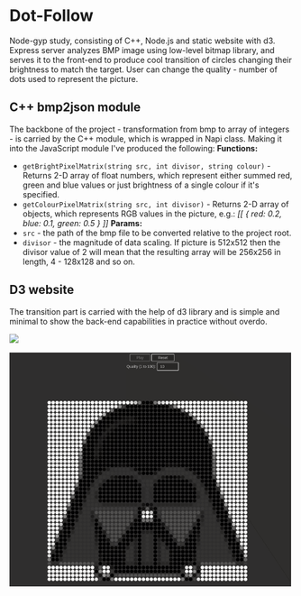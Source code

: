 # Dot-Follow
Node-gyp study, consisting of C++, Node.js and static website with d3. Express server analyzes BMP image using low-level bitmap library, and serves it to the front-end to produce cool transition of circles changing their brightness to match the target. User can change the quality - number of dots used to represent the picture.

## C++ bmp2json module
The backbone of the project - transformation from bmp to array of integers - is carried by the C++ module, which is wrapped in Napi class. Making it into the JavaScript module I've produced the following:
**Functions:**
- `getBrightPixelMatrix(string src, int divisor, string colour)` - Returns 2-D array of float numbers, which represent either summed red, green and blue values or just brightness of a single colour if it's specified.
- `getColourPixelMatrix(string src, int divisor)` - Returns 2-D array of objects, which represents RGB values in the picture, e.g.:
*[[ { red: 0.2, blue: 0.1, green: 0.5 } ]]*
**Params:**
- `src` - the path of the bmp file to be converted relative to the project root.
- `divisor` - the magnitude of data scaling. If picture is 512x512 then the divisor value of 2 will mean that the resulting array will be 256x256 in length, 4 - 128x128 and so on.


## D3 website
The transition part is carried with the help of d3 library and is simple and minimal to show the back-end capabilities in practice without overdo.

![](dot-follow-play.gif)

![](dot-follow-quality.gif)
